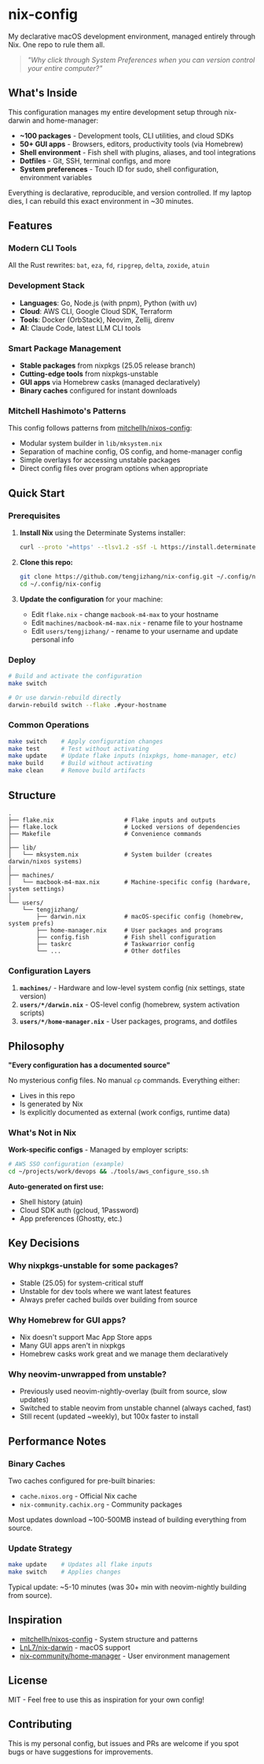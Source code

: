 # nix-config

My declarative macOS development environment, managed entirely through Nix. One repo to rule them all.

> *"Why click through System Preferences when you can version control your entire computer?"*

## What's Inside

This configuration manages my entire development setup through nix-darwin and home-manager:

- **~100 packages** - Development tools, CLI utilities, and cloud SDKs
- **50+ GUI apps** - Browsers, editors, productivity tools (via Homebrew)
- **Shell environment** - Fish shell with plugins, aliases, and tool integrations
- **Dotfiles** - Git, SSH, terminal configs, and more
- **System preferences** - Touch ID for sudo, shell configuration, environment variables

Everything is declarative, reproducible, and version controlled. If my laptop dies, I can rebuild this exact environment in ~30 minutes.

## Features

### Modern CLI Tools
All the Rust rewrites: `bat`, `eza`, `fd`, `ripgrep`, `delta`, `zoxide`, `atuin`

### Development Stack
- **Languages**: Go, Node.js (with pnpm), Python (with uv)
- **Cloud**: AWS CLI, Google Cloud SDK, Terraform
- **Tools**: Docker (OrbStack), Neovim, Zellij, direnv
- **AI**: Claude Code, latest LLM CLI tools

### Smart Package Management
- **Stable packages** from nixpkgs (25.05 release branch)
- **Cutting-edge tools** from nixpkgs-unstable
- **GUI apps** via Homebrew casks (managed declaratively)
- **Binary caches** configured for instant downloads

### Mitchell Hashimoto's Patterns
This config follows patterns from [mitchellh/nixos-config](https://github.com/mitchellh/nixos-config):
- Modular system builder in `lib/mksystem.nix`
- Separation of machine config, OS config, and home-manager config
- Simple overlays for accessing unstable packages
- Direct config files over program options when appropriate

## Quick Start

### Prerequisites

1. **Install Nix** using the Determinate Systems installer:
   ```bash
   curl --proto '=https' --tlsv1.2 -sSf -L https://install.determinate.systems/nix | sh -s -- install
   ```

2. **Clone this repo:**
   ```bash
   git clone https://github.com/tengjizhang/nix-config.git ~/.config/nix-config
   cd ~/.config/nix-config
   ```

3. **Update the configuration** for your machine:
   - Edit `flake.nix` - change `macbook-m4-max` to your hostname
   - Edit `machines/macbook-m4-max.nix` - rename file to your hostname
   - Edit `users/tengjizhang/` - rename to your username and update personal info

### Deploy

```bash
# Build and activate the configuration
make switch

# Or use darwin-rebuild directly
darwin-rebuild switch --flake .#your-hostname
```

### Common Operations

```bash
make switch    # Apply configuration changes
make test      # Test without activating
make update    # Update flake inputs (nixpkgs, home-manager, etc)
make build     # Build without activating
make clean     # Remove build artifacts
```

## Structure

```
.
├── flake.nix                    # Flake inputs and outputs
├── flake.lock                   # Locked versions of dependencies
├── Makefile                     # Convenience commands
│
├── lib/
│   └── mksystem.nix             # System builder (creates darwin/nixos systems)
│
├── machines/
│   └── macbook-m4-max.nix       # Machine-specific config (hardware, system settings)
│
└── users/
    └── tengjizhang/
        ├── darwin.nix           # macOS-specific config (homebrew, system prefs)
        ├── home-manager.nix     # User packages and programs
        ├── config.fish          # Fish shell configuration
        ├── taskrc               # Taskwarrior config
        └── ...                  # Other dotfiles
```

### Configuration Layers

1. **`machines/`** - Hardware and low-level system config (nix settings, state version)
2. **`users/*/darwin.nix`** - OS-level config (homebrew, system activation scripts)
3. **`users/*/home-manager.nix`** - User packages, programs, and dotfiles

## Philosophy

**"Every configuration has a documented source"**

No mysterious config files. No manual `cp` commands. Everything either:
- Lives in this repo
- Is generated by Nix
- Is explicitly documented as external (work configs, runtime data)

### What's Not in Nix

**Work-specific configs** - Managed by employer scripts:
```bash
# AWS SSO configuration (example)
cd ~/projects/work/devops && ./tools/aws_configure_sso.sh
```

**Auto-generated on first use:**
- Shell history (atuin)
- Cloud SDK auth (gcloud, 1Password)
- App preferences (Ghostty, etc.)

## Key Decisions

### Why nixpkgs-unstable for some packages?
- Stable (25.05) for system-critical stuff
- Unstable for dev tools where we want latest features
- Always prefer cached builds over building from source

### Why Homebrew for GUI apps?
- Nix doesn't support Mac App Store apps
- Many GUI apps aren't in nixpkgs
- Homebrew casks work great and we manage them declaratively

### Why neovim-unwrapped from unstable?
- Previously used neovim-nightly-overlay (built from source, slow updates)
- Switched to stable neovim from unstable channel (always cached, fast)
- Still recent (updated ~weekly), but 100x faster to install

## Performance Notes

### Binary Caches
Two caches configured for pre-built binaries:
- `cache.nixos.org` - Official Nix cache
- `nix-community.cachix.org` - Community packages

Most updates download ~100-500MB instead of building everything from source.

### Update Strategy
```bash
make update    # Updates all flake inputs
make switch    # Applies changes
```

Typical update: ~5-10 minutes (was 30+ min with neovim-nightly building from source).

## Inspiration

- [mitchellh/nixos-config](https://github.com/mitchellh/nixos-config) - System structure and patterns
- [LnL7/nix-darwin](https://github.com/LnL7/nix-darwin) - macOS support
- [nix-community/home-manager](https://github.com/nix-community/home-manager) - User environment management

## License

MIT - Feel free to use this as inspiration for your own config!

## Contributing

This is my personal config, but issues and PRs are welcome if you spot bugs or have suggestions for improvements.
